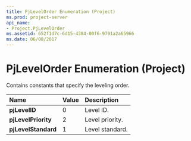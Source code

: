 ```yaml
---
title: PjLevelOrder Enumeration (Project)
ms.prod: project-server
api_name:
- Project.PjLevelOrder
ms.assetid: 652f1d7c-6d15-4384-00f6-9791a2a65966
ms.date: 06/08/2017
---
```



# PjLevelOrder Enumeration (Project)

Contains constants that specify the leveling order.



|**Name**|**Value**|**Description**|
|:-----|:-----|:-----|
|**pjLevelID**|0|Level ID.|
|**pjLevelPriority**|2|Level priority.|
|**pjLevelStandard**|1|Level standard.|

